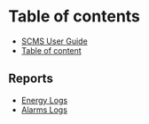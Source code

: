 # Table of contents

* [SCMS User Guide](README.md)
* [Table of content](table-of-content.md)

## Reports

* [Energy Logs](reports/energy-logs.md)
* [Alarms Logs](reports/alarms-logs.md)


